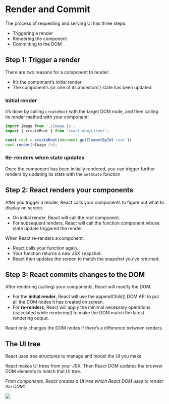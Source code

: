 # Render and Commit

The process of requesting and serving UI has three steps:

- Triggering a render
- Rendering the component
- Committing to the DOM

## Step 1: Trigger a render

There are two reasons for a component to render:

- It’s the component’s initial render.
- The component’s (or one of its ancestors’) state has been updated.

### Initial render

it’s done by calling `createRoot` with the target DOM node, and then calling its render method with your component:

```js
import Image from './Image.js';
import { createRoot } from 'react-dom/client';

const root = createRoot(document.getElementById('root'))
root.render(<Image />);
```

### Re-renders when state updates

Once the component has been initially rendered, you can trigger further renders by updating its state with the `setState` function


## Step 2: React renders your components

After you trigger a render, React calls your components to figure out what to display on screen.

- On initial render, React will call the root component.
- For subsequent renders, React will call the function component whose state update triggered the render.

When React re-renders a component:

- React calls your function again.
- Your function returns a new JSX snapshot.
- React then updates the screen to match the snapshot you’ve returned.


## Step 3: React commits changes to the DOM 

After rendering (calling) your components, React will modify the DOM.

- For the **initial render**, React will use the appendChild() DOM API to put all the DOM nodes it has created on screen.
- For **re-renders**, React will apply the minimal necessary operations (calculated while rendering!) to make the DOM match the latest rendering output.

React only changes the DOM nodes if there’s a difference between renders.


## The UI tree

React uses tree structures to manage and model the UI you make. 

React makes UI trees from your JSX. Then React DOM updates the browser DOM elements to match that UI tree. 

*From components, React creates a UI tree which React DOM uses to render the DOM:*

![](https://react.dev/_next/image?url=%2Fimages%2Fdocs%2Fdiagrams%2Fpreserving_state_dom_tree.dark.png&w=1920&q=75)
